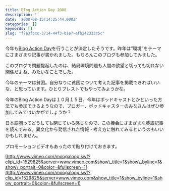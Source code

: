 ```yaml
---
title: Blog Action Day 2008
description: ''
date: '2008-08-15T14:25:44.000Z'
categories: []
keywords: []
slug: "f7a3fbcc-3714-44f3-b1e7-efb242333c5c"
---
```

今年も[Blog Action Day](http://blogactionday.org/)を行うことが決定したそうです。昨年は”環境”をテーマにさまざまな記事が書かれました。もちろんこのブログも参加してみました。

このブログで問題提起したのは、結局環境問題も人間の欲望と切っても切れない関係だよね、みたいなことでした。

今年のテーマは貧困。自分なりに貧困について考えた記事を掲載できればいいな、と思っています。ひとりブレストでもやってみようかな。

今年のBlog Action Dayは１０月１５日。今年はポッドキャストとかといった方法でも参加できるようなので、ブロガー、ポッドキャスターのみなさんはぜひ参加してみてはいかがでしょうか？

日本語圏ってどうしても閉じている感じなので、この機会にさまざまな英語記事を読んでみる。異文化から発信された情報・考え方に触れてみるというのもいいかもしれません。

プロモーションビデオもあったので貼り付けておきます。

[http://www.vimeo.com/moogaloop.swf?clip\_id=1529825&server=www.vimeo.com&show\_title=1&show\_byline=1&show\_portrait=0&color=&fullscreen=1](http://www.vimeo.com/moogaloop.swf?clip_id=1529825&server=www.vimeo.com&show_title=1&show_byline=1&show_portrait=0&color=&fullscreen=1)